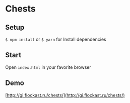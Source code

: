 Chests
===========

## Setup
`$ npm install` or `$ yarn` for Install dependencies

## Start
Open `index.html` in your favorite browser

## Demo
[http://gi.flockast.ru/chests/](http://gi.flockast.ru/chests/)